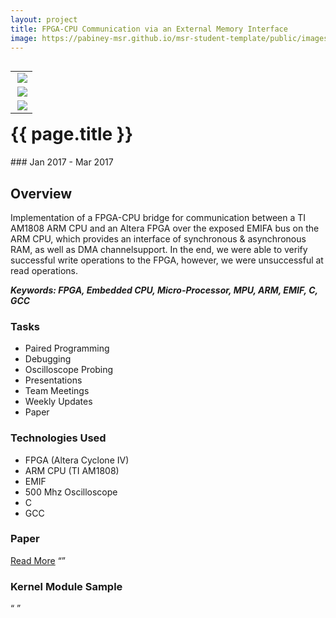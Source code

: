 ```yaml
---
layout: project
title: FPGA-CPU Communication via an External Memory Interface
image: https://pabiney-msr.github.io/msr-student-template/public/images/result_wr.jpg
---
```

<table align="right">
	<tr>
		<td>
			<img class="project-image" align="right" src="https://pabiney-msr.github.io/msr-student-template/public/images/result_wr.jpg"/>
		</td>
	</tr>
	<tr>
		<td>
			<img class="project-image" align="right" src="https://pabiney-msr.github.io/msr-student-template/public/images/FPGA-ARMblockdiagram.png"/>
		</td>
	</tr>
	<tr>
		<td>
			<img class="project-image" align="right" src="https://pabiney-msr.github.io/msr-student-template/public/images/FPGA-CPU.jpg"/>
		</td>
	</tr>
</table>
<h1 id="project-title">{{ page.title }}</h1>
### Jan 2017 - Mar 2017

## Overview
Implementation of a FPGA-CPU bridge for communication between a TI AM1808 ARM CPU and an Altera FPGA over the exposed EMIFA bus on the ARM CPU, which provides an interface of synchronous & asynchronous RAM, as well as DMA channelsupport. In the end, we were able to verify successful write operations to the FPGA, however, we were unsuccessful at read operations.

<b><i>Keywords: FPGA, Embedded CPU, Micro-Processor, MPU, ARM, EMIF, C, GCC</i></b>

### Tasks
* Paired Programming
* Debugging
* Oscilloscope Probing
* Presentations
* Team Meetings
* Weekly Updates
* Paper

### Technologies Used
* FPGA (Altera Cyclone IV)
* ARM CPU (TI AM1808)
* EMIF
* 500 Mhz Oscilloscope
* C
* GCC

### Paper
<a href="">Read More</a>
<q>

</q>

### Kernel Module Sample
<q>

</q>